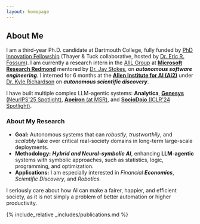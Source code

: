 ```yaml
---
layout: homepage
---
```


## About Me

I am a third-year Ph.D. candidate at Dartmouth College, fully funded by [PhD Innovation Fellowship](https://engineering.dartmouth.edu/graduate/phdi) (Thayer & Tuck collaborative, hosted by [Dr. Eric R. Fossum](https://engineering.dartmouth.edu/community/faculty/eric-fossum)). 
I am currently a research intern in the [AIIL Group](https://www.microsoft.com/en-us/research/group/ai-interaction-and-learning/) at [**Microsoft Research Redmond**](https://www.microsoft.com/en-us/research/lab/microsoft-research-redmond/) mentored by [Dr. Jay Stokes](https://www.microsoft.com/en-us/research/people/jstokes/), on ***autonomous software engineering***.
I interned for 6 months at the [**Allen Institute for AI (Ai2)**](https://allenai.org/) under [Dr. Kyle Richardson](https://www.nlp-kyle.com/) on ***autonomous scientific discovery***. 

I have built multiple complex LLM-agentic systems: **Analytica**, [**Genesys** (NeurIPS'25 Spotlight)](https://genesys.allen.ai), [**Apeiron** (at MSR)](https://amorphware.com), and [**SocioDojo** (ICLR'24 Spotlight)](https://gam-gray.vercel.app/).

### About My Research

* **Goal:** Autonomous systems that can *robustly*, *trustworthily*, and *scalably* take over critical real-society domains in long-term large-scale deployments.
* **Methodology:** ***Hybrid and Neural-symbolic AI***, enhancing **LLM-agentic** systems with symbolic approaches, such as statistics, logic, programming, and optimization.
* **Applications:** I am especially interested in *Financial **Economics***, *Scientific Discovery*, and *Robotics*.

I seriously care about how AI can make a fairer, happier, and efficient society, as it is not simply a problem of better automation or higher productivity.

<!--
I am a third-year Ph.D. candidate at Dartmouth College, with full funding from [PhD Innovation Fellowship](https://engineering.dartmouth.edu/graduate/phdi) (Thayer & Tuck collaborative program, hosted by [Dr. Eric R. Fossum](https://engineering.dartmouth.edu/community/faculty/eric-fossum)). I interned for 6 months at the [Allen Institute for AI (Ai2)](https://allenai.org/) under [Dr. Kyle Richardson](https://www.nlp-kyle.com/) on ***autonomous scientific discovery***. My research is driven by the goal of developing and understanding the foundations of **autonomous**, **trustworthy**, and **scalable** intelligent systems capable of *robustly* tackling *complex* real-world problems. It is based on my visions of the future relationship between AI, humans, and the world, that may be made possible with such systems as foundations (difficulty ascending):
1. *Specialized AGI (my goal)*: Be safely entrusted with social systems—economics, law, finance, production, and research.
2. *Independant AGI (my "imagination")*: Developing and sustaining another planet independently for 50 years before human arrival...
3. *"True" AGI (by my standard)*: Rediscover human-level (symbolic) knowledge and beyond from *"tabula rasa"* even if sent back to the pre-Sapien era.
   
*... and so on.*

To answer it, my work focuses on two weaved ideas: 1) **Neurosymbolic Learning**, including compositional representation ([ICLR'24 Poster](https://openreview.net/pdf?id=uqxBTcWRnj)), program synthesis, neurosymbolic programming, and 2) **Phylogenetic Intelligence**, such as Lifelong Multi LLM Agents ([ICLR'24 Spotlight](https://openreview.net/pdf?id=s9z0HzWJJp)), evolutionary and game-theoretic methods, online ensemble learning. Around complex real-world applications, like Automated Scientific Problem-Solving at Ai2, social science ([FinAI@ICLR'25](https://arxiv.org/pdf/2409.17266) for asset pricing). In the past, I have also worked on robotics, multimodal learning, and deep program understanding & analysis.
-->


{% include_relative _includes/publications.md %}



<!-- ## Miscellaneous


I love traveling, photography, and hiking/adventures with friends! In my spare time, I watch movies, operas, and games. My favorite directors are Stanley Kubrick and Akira Kurosawa. I have a deep and broad interest in history, classical music, and art, especially architecture, although I am not an expert.
I have been enjoying the blurring of the boundary between photography and classical paintings in a harmonious way, which are usually regarded as two opposites, realistic vs romantic. Barry Lyndon offers a good example, that's also my favorite movie. Overall, I wish to explore the world and capture it with light and shadow while infusing humanistic beauty. 
Besides, I have also traded US stocks and other financial derivatives for a long time since my freshman, starting with my undergraduate investment club. 


<p align="center">
  <img src="assets/img/triangle_s.png" alt="My conceptual division of intelligence" width="67%">
</p> -->
